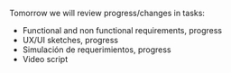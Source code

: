 Tomorrow we will review progress/changes in tasks:

- Functional and non functional requirements, progress
- UX/UI sketches, progress
- Simulación de requerimientos, progress
- Video script
